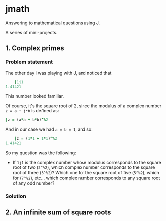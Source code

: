 # jmath
Answering to mathematical questions using J.

A series of mini-projects.

## 1. Complex primes

### Problem statement

The other day I was playing with J, and noticed that

```j
	|1j1
1.41421
```

This number looked familiar. 

Of course, it's the square root of 2, since the modulus of a complex number `z = a + j*b` is defined as:

```j
|z = (a*a + b*b)^%2
```

And in our case we had `a = b = 1`, and so:

```j
	|z = (1*1 + 1*1)^%2
1.41421
```

So my question was the following:

- If `1j1` is the complex number whose modulus corresponds to the square root of two (`2^%2`), which complex number corresponds to the square root of three (`3^%2`)? Which one for the square root of five (`5^%2`), which for (`7^%2`), etc... which complex number corresponds to any square root of any odd number?

### Solution

## 2. An infinite sum of square roots